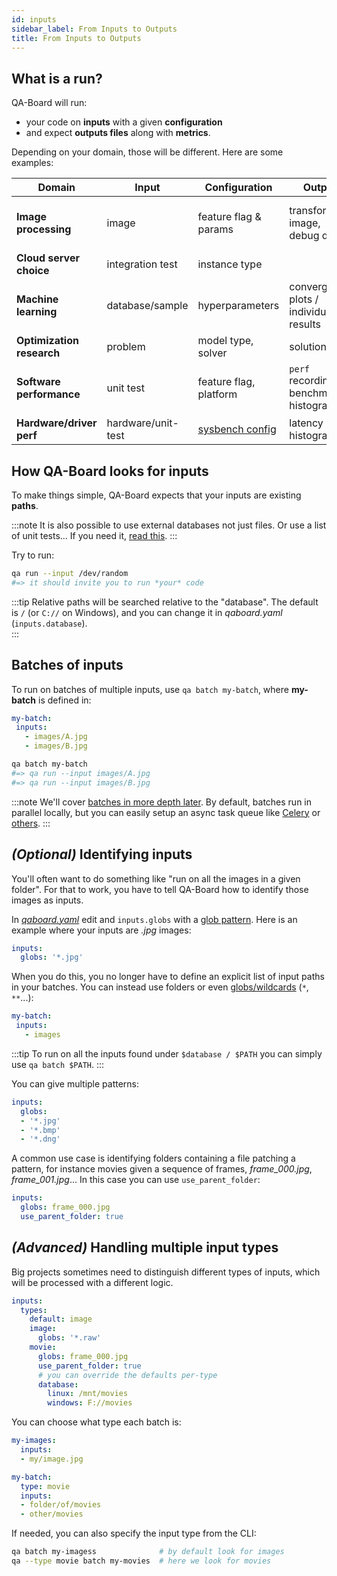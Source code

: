 ```yaml
---
id: inputs
sidebar_label: From Inputs to Outputs
title: From Inputs to Outputs
---
```


## What is a run?
QA-Board will run:
- your code on **inputs** with a given **configuration**
- and expect **outputs files** along with **metrics**.

Depending on your domain, those will be different. Here are some examples:


| Domain                 | Input            | Configuration         | Output                             | Metric                            |
|------------------------|------------------|-----------------------|------------------------------------|-----------------------------------|
| **Image processing**   | image            | feature flag & params | transformed image, debug data...   | SNR, sharpness, color accuracy... |
| **Cloud server choice**| integration test | instance type         |                                    | cost, throughput...               |
| **Machine learning**   | database/sample  | hyperparameters       | convergence plots / individual results| loss                           |
|**Optimization research**| problem         | model type, solver    | solution                           | cost, runtime...                  |
|**Software performance**| unit test        | feature flag, platform| `perf` recordings, benchmark histograms| runtime, memory, latency, IPC, throughput...|
|**Hardware/driver perf**| hardware/unit-test | [sysbench config](https://github.com/arthur-flam/sysbench-qaboard)    | latency histogram                           | ops/s, runtime...                  |



## How QA-Board looks for inputs
To make things simple, QA-Board expects that your inputs are existing **paths**.

:::note
It is also possible to use external databases not just files. Or use a list of unit tests...  If you need it, [read this](metadata-integration-external-databases).
:::


Try to run:

```bash
qa run --input /dev/random
#=> it should invite you to run *your* code
```

:::tip
Relative paths will be searched relative to the "database". The default is `/` (or `C://` on Windows), and you can change it in *qaboard.yaml* (`inputs.database`).  
:::


## Batches of inputs
To run on batches of multiple inputs, use `qa batch my-batch`, where **my-batch** is defined in:

```yaml title="qa/batches.yaml (can be changed in qaboard.yaml via inputs.batches)"
my-batch:
 inputs:
   - images/A.jpg
   - images/B.jpg
```

```bash
qa batch my-batch
#=> qa run --input images/A.jpg
#=> qa run --input images/B.jpg
```

:::note
We'll cover [batches in more depth later](batches-running-on-multiple-inputs). By default, batches run in parallel locally, but you can easily setup an async task queue like [Celery](celery-integration) or [others](https://github.com/Samsung/qaboard/wiki/Adding-new-runners).
:::

## *(Optional)* Identifying inputs
You'll often want to do something like "run on all the images in a given folder". For that to work, you have to tell QA-Board how to identify those images as inputs.

In [*qaboard.yaml*](https://github.com/Samsung/qaboard/blob/master/qaboard/sample_project/qaboard.yaml) edit and `inputs.globs` with a [glob pattern](https://docs.python.org/3/library/glob.html). Here is an example where your inputs are *.jpg* images:

```yaml title="qaboard.yaml"
inputs:
  globs: '*.jpg'
```

When you do this, you no longer have to define an explicit list of input paths in your batches. You can instead use folders or even [globs/wildcards](https://docs.python.org/3/library/glob.html) (`*`, `**`...):

```yaml title="qa/batches.yaml"
my-batch:
 inputs:
   - images
```

:::tip
To run on all the inputs found under `$database / $PATH` you can simply use `qa batch $PATH`.
:::


You can give multiple patterns:

```yaml title="qaboard.yaml"
inputs:
  globs:
  - '*.jpg'
  - '*.bmp'
  - '*.dng'
```

A common use case is identifying folders containing a file patching a pattern, for instance movies given a sequence of frames, *frame_000.jpg*, *frame_001.jpg*... In this case you can use `use_parent_folder`:

```yaml {3} title="qaboard.yaml"
inputs:
  globs: frame_000.jpg
  use_parent_folder: true
```

## *(Advanced)* Handling multiple input types
Big projects sometimes need to distinguish different types of inputs, which will be processed with a different logic.

```yaml title="qaboard.yaml" {3-9}
inputs:
  types:
    default: image
    image:
      globs: '*.raw'
    movie:
      globs: frame_000.jpg
      use_parent_folder: true
      # you can override the defaults per-type
      database:
        linux: /mnt/movies
        windows: F://movies
```

You can choose what type each batch is: 

```yaml {7} title="qa/batches.yaml"
my-images:
  inputs:
  - my/image.jpg

my-batch:
  type: movie
  inputs:
  - folder/of/movies
  - other/movies
```

If needed, you can also specify the input type from the CLI:

```bash
qa batch my-imagess              # by default look for images
qa --type movie batch my-movies  # here we look for movies
```
